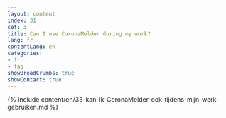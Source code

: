 ```yaml
---
layout: content
index: 31
set: 3
title: Can I use CoronaMelder during my work?
lang: fr
contentLang: en
categories:
- fr
- faq
showBreadCrumbs: true
showContact: true
---
```

{% include content/en/33-kan-ik-CoronaMelder-ook-tijdens-mijn-werk-gebruiken.md %}
